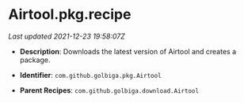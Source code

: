 # Airtool.pkg.recipe

_Last updated 2021-12-23 19:58:07Z_

- **Description**: Downloads the latest version of Airtool and creates a package.

- **Identifier**: `com.github.golbiga.pkg.Airtool`

- **Parent Recipes**: `com.github.golbiga.download.Airtool`